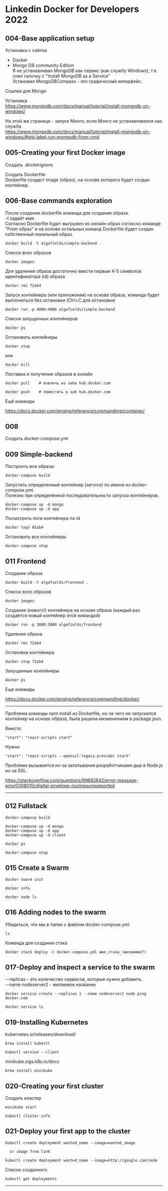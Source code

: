 # Linkedin Docker for Developers 2022

## 004-Base application setup

Установка с сайтов
- Docker
- Mongo DB community Edition  
  Я не устанавливал MongoDB как сервис (как службу Windows), т.е. снял галочку с "Install MongoDB as a Service"  
  Установил MongoDBCompass - это графический интерфейс.

Ссылки для Mongo

Установка  
https://www.mongodb.com/docs/manual/tutorial/install-mongodb-on-windows/

На этой же странице - запуск Монго, если Монго не устанавливался как служба  
https://www.mongodb.com/docs/manual/tutorial/install-mongodb-on-windows/#std-label-run-mongodb-from-cmd

## 005-Creating your first Docker image

Создать .dockerignore

Создать Dockerfile  
Dockerfile создаст image (образ), на основе которого будет создан контейнер.


## 006-Base commands exploration

После создания dockerfile команда для создания образа.  
-t задаёт имя.  
Согласно Dockerfile будет выгружен из онлайн образ согласно команде "From образ" и на основе остальных команд Dockerfile будет создан собственный локальный образ.

    docker build -t algofields/simple-backend .

Список всех образов

    docker images

Для удаления образа достаточно ввести первые 4-5 символов идентификатора (id) образа

    docker rmi 72ab4

Запуск контейнера (или приложения) на основе образа, команда будет выполняться без остановки (Ctrl+C для остановки)

    docker run -p 4000:4000 algofields/simple-backend

Список запущенных контейнеров 

    docker ps

Остановить контейнеры

    docker stop

или

    docker kill

Поставка и получение образов в онлайн

    docker pull    # извлечь из хаба hub.docker.com

    docker push    # поместить в хаб hub.docker.com


Ещё команды 

https://docs.docker.com/engine/reference/commandline/container/

## 008

Создать docker-compose.yml

## 009 Simple-backend

Построить все образы

    docker-compose build

Запустить определенный контейнер (service) по имени из docker-compose.yml.  
 Полезно при определённой последовательности запуска контейнеров.

    docker-compose up -d mongo
    docker-compose up -d app

Посмотреть логи контейнера по id

    docker logs 01ab4

Остановить все контейнеры

    docker-compose stop

## 011 Frontend

Создание образа

    docker build -t algofields/frontend .

Список всех образов

    docker images

Создание (нового!) контейнера на основе образа (каждый раз создаётся новый контейнер этой командой)

    docker run -p 3000:3000 algofields/frontend

Удаление образа

    docker rmi 72ab4

Остановка контейнера

    docker stop 72ab4

Запущенные контейнеры

    docker ps

Eще команды

https://docs.docker.com/engine/reference/commandline/docker/


---
Проблема команды npm install из Dockerfile, из-за чего не запускался контейнер на основе образа, была решена иизменением в package.json.

Вместо  

    "start": "react-scripts start"

Нужно  

    "start": "react-scripts --openssl-legacy-provider start"

Проблема вызывается из-за залатывания разработчиками дыр в Node.js из-за SSL.

https://stackoverflow.com/questions/69692842/error-message-error0308010cdigital-envelope-routinesunsupported

---

## 012 Fullstack

    docker-compose build

    docker-compose up -d mongo  
    docker-compose up -d app
    docker-compose up -d client 

    docker ps

    docker-compose stop

## 015 Create a Swarm

    docker swarm init

    docker info

    docker node ls

## 016 Adding nodes to the swarm

Убедиться, что мы в папке с файлом docker-compose.yml

    ls

Команда для создания стэка

    docker stack deploy -c docker-compose.yml имя_стэка_(желаемое?)

## 017-Deploy and inspect a service to the swarm

--replicas - это количество сервисов, которые нужно добавить.  
--name nodeserver2 - желаемое название

    docker service create --replicas 1 --name nodeserver2 node ping docker.com

    docker servise ls

## 019-Installing Kubernetes

kubernetes.io/releases/download/

    brew install kubectl

    kubectl version --client

minikube.sigs.k8s.io/docs

    brew install minikube

## 020-Creating your first cluster

Создать кластер

    minikube start

    kubectl cluster-info

## 021-Deploy your first app to the cluster

    kubectl create deployment wanted_name --image=wanted_image

      or image from link

    kubectl create deployment wanted_name --image=http://google.com/node

Список созданного

    kubectl get deployments

---



    




